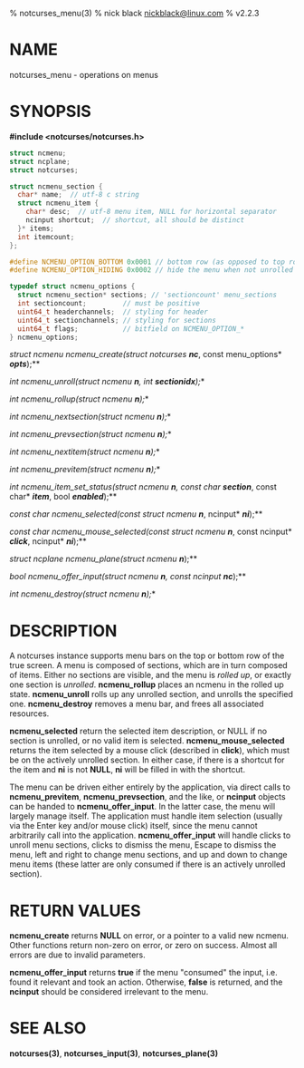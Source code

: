 % notcurses_menu(3)
% nick black <nickblack@linux.com>
% v2.2.3

# NAME

notcurses_menu - operations on menus

# SYNOPSIS

**#include <notcurses/notcurses.h>**

```c
struct ncmenu;
struct ncplane;
struct notcurses;

struct ncmenu_section {
  char* name;  // utf-8 c string
  struct ncmenu_item {
    char* desc;  // utf-8 menu item, NULL for horizontal separator
    ncinput shortcut;  // shortcut, all should be distinct
  }* items;
  int itemcount;
};

#define NCMENU_OPTION_BOTTOM 0x0001 // bottom row (as opposed to top row)
#define NCMENU_OPTION_HIDING 0x0002 // hide the menu when not unrolled

typedef struct ncmenu_options {
  struct ncmenu_section* sections; // 'sectioncount' menu_sections
  int sectioncount;         // must be positive
  uint64_t headerchannels;  // styling for header
  uint64_t sectionchannels; // styling for sections
  uint64_t flags;           // bitfield on NCMENU_OPTION_*
} ncmenu_options;
```

**struct ncmenu* ncmenu_create(struct notcurses* ***nc***, const menu_options* ***opts***);**

**int ncmenu_unroll(struct ncmenu* ***n***, int ***sectionidx***);**

**int ncmenu_rollup(struct ncmenu* ***n***);**

**int ncmenu_nextsection(struct ncmenu* ***n***);**

**int ncmenu_prevsection(struct ncmenu* ***n***);**

**int ncmenu_nextitem(struct ncmenu* ***n***);**

**int ncmenu_previtem(struct ncmenu* ***n***);**

**int ncmenu_item_set_status(struct ncmenu* ***n***, const char* ***section***, const char* ***item***, bool ***enabled***);**

**const char* ncmenu_selected(const struct ncmenu* ***n***, ncinput* ***ni***);**

**const char* ncmenu_mouse_selected(const struct ncmenu* ***n***, const ncinput* ***click***, ncinput* ***ni***);**

**struct ncplane* ncmenu_plane(struct ncmenu* ***n***);**

**bool ncmenu_offer_input(struct ncmenu* ***n***, const ncinput* ***nc***);**

**int ncmenu_destroy(struct ncmenu* ***n***);**

# DESCRIPTION

A notcurses instance supports menu bars on the top or bottom row of the true
screen. A menu is composed of sections, which are in turn composed of items.
Either no sections are visible, and the menu is *rolled up*, or exactly one
section is *unrolled*. **ncmenu_rollup** places an ncmenu in the rolled up
state. **ncmenu_unroll** rolls up any unrolled section, and unrolls the
specified one. **ncmenu_destroy** removes a menu bar, and frees all associated
resources.

**ncmenu_selected** return the selected item description, or NULL if no section
is unrolled, or no valid item is selected. **ncmenu_mouse_selected** returns
the item selected by a mouse click (described in **click**), which must be on
the actively unrolled section. In either case, if there is a shortcut for the
item and **ni** is not **NULL**, **ni** will be filled in with the shortcut.

The menu can be driven either entirely by the application, via direct calls to
**ncmenu_previtem**, **ncmenu_prevsection**, and the like, or **ncinput**
objects can be handed to **ncmenu_offer_input**. In the latter case, the menu
will largely manage itself. The application must handle item selection (usually
via the Enter key and/or mouse click) itself, since the menu cannot arbitrarily
call into the application. **ncmenu_offer_input** will handle clicks to unroll
menu sections, clicks to dismiss the menu, Escape to dismiss the menu, left
and right to change menu sections, and up and down to change menu items (these
latter are only consumed if there is an actively unrolled section).

# RETURN VALUES

**ncmenu_create** returns **NULL** on error, or a pointer to a valid new ncmenu.
Other functions return non-zero on error, or zero on success. Almost all errors
are due to invalid parameters.

**ncmenu_offer_input** returns **true** if the menu "consumed" the input, i.e.
found it relevant and took an action. Otherwise, **false** is returned, and the
**ncinput** should be considered irrelevant to the menu.

# SEE ALSO

**notcurses(3)**,
**notcurses_input(3)**,
**notcurses_plane(3)**
